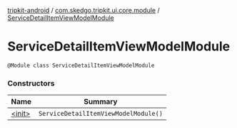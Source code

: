 [tripkit-android](../../index.md) / [com.skedgo.tripkit.ui.core.module](../index.md) / [ServiceDetailItemViewModelModule](./index.md)

# ServiceDetailItemViewModelModule

`@Module class ServiceDetailItemViewModelModule`

### Constructors

| Name | Summary |
|---|---|
| [&lt;init&gt;](-init-.md) | `ServiceDetailItemViewModelModule()` |
